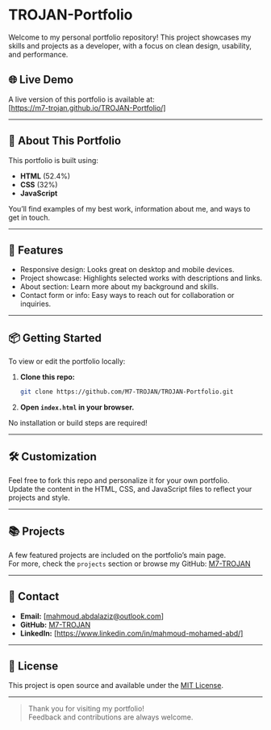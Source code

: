 # TROJAN-Portfolio

Welcome to my personal portfolio repository! This project showcases my skills and projects as a developer, with a focus on clean design, usability, and performance.

## 🌐 Live Demo

A live version of this portfolio is available at:  
[https://m7-trojan.github.io/TROJAN-Portfolio/]

---

## 📁 About This Portfolio

This portfolio is built using:

- **HTML** (52.4%)
- **CSS** (32%)
- **JavaScript**

You’ll find examples of my best work, information about me, and ways to get in touch.

---

## 🚀 Features

- Responsive design: Looks great on desktop and mobile devices.
- Project showcase: Highlights selected works with descriptions and links.
- About section: Learn more about my background and skills.
- Contact form or info: Easy ways to reach out for collaboration or inquiries.

---

## 📦 Getting Started

To view or edit the portfolio locally:

1. **Clone this repo:**
   ```bash
   git clone https://github.com/M7-TROJAN/TROJAN-Portfolio.git
   ```
2. **Open `index.html` in your browser.**

No installation or build steps are required!

---

## 🛠️ Customization

Feel free to fork this repo and personalize it for your own portfolio.  
Update the content in the HTML, CSS, and JavaScript files to reflect your projects and style.

---

## 📚 Projects

A few featured projects are included on the portfolio’s main page.  
For more, check the `projects` section or browse my GitHub: [M7-TROJAN](https://github.com/M7-TROJAN)

---

## 🤝 Contact

- **Email:** [mahmoud.abdalaziz@outlook.com]
- **GitHub:** [M7-TROJAN](https://github.com/M7-TROJAN)
- **LinkedIn:** [https://www.linkedin.com/in/mahmoud-mohamed-abd/]

---

## 📝 License

This project is open source and available under the [MIT License](LICENSE).

---

> Thank you for visiting my portfolio!  
> Feedback and contributions are always welcome.
